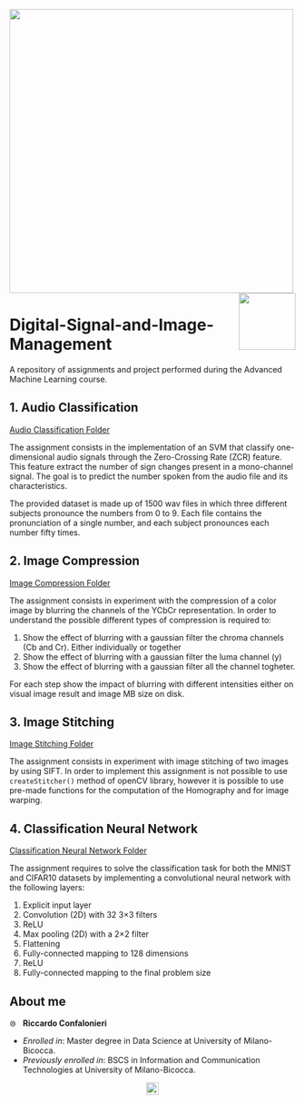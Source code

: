 <p float="left">

 <img src="https://github.com/rconfa/Digital-Signal-and-Image-Management/blob/main/images/DSLogo.png" width = "500"/>
 <img src="https://github.com/rconfa/Digital-Signal-and-Image-Management/blob/main/images/BicoccaLogo.png" width = "100" align="right"/>
</p>

# Digital-Signal-and-Image-Management
A repository of assignments and project performed during the Advanced Machine Learning course. 

## 1. Audio Classification
[Audio Classification Folder](Assignment1-AudioClassification/)

The assignment consists in the implementation of an SVM that classify one-dimensional audio signals through the Zero-Crossing Rate (ZCR) feature. This feature extract the number of sign changes present in a mono-channel signal. The goal is to predict the number spoken from the audio file and its characteristics.

The provided dataset is made up of 1500 wav files in which three different subjects pronounce the numbers from 0 to 9. Each file contains the pronunciation of a single number, and each subject pronounces each number fifty times.

## 2. Image Compression
[Image Compression Folder](Assignment2-ImageCompression/)

The assignment consists in experiment with the compression of a color image by blurring the channels of the YCbCr representation. In order to understand the possible different types of compression is required to:
1. Show the effect of blurring with a gaussian filter the chroma channels (Cb and Cr). Either individually or together
2. Show the effect of blurring with a gaussian filter the luma channel (y)
3. Show the effect of blurring with a gaussian filter all the channel togheter.

For each step show the impact of blurring with different intensities either on visual image result and image MB size on disk.

## 3. Image Stitching
[Image Stitching Folder](Assignment3-ImageStitching/)

The assignment consists in experiment with image stitching of two images by using SIFT. In order to implement this assignment is not possible to use `createStitcher()` method of openCV library, however it is possible to use pre-made functions for the computation of the Homography and for image warping.

## 4. Classification Neural Network
[Classification Neural Network Folder](Assignment3-ClassificationNN/)

The assignment requires to solve the classification task for both the MNIST and CIFAR10 datasets by implementing a convolutional neural network with the following layers: 
1. Explicit input layer
2. Convolution (2D) with 32 3×3 filters
3.  ReLU
4.  Max pooling (2D) with a 2×2 filter
5. Flattening
6. Fully-connected mapping to 128 dimensions
7. ReLU
8. Fully-connected mapping to the final problem size



## About me
&#8860; &nbsp; **Riccardo Confalonieri**

- *Enrolled in*: Master degree in Data Science at University of Milano-Bicocca.
- *Previously enrolled in*: BSCS in Information and Communication Technologies at University of Milano-Bicocca.

<p align="center"> 
  <a href="https://www.linkedin.com/in/riccardo-confalonieri-5250b0201/">
    <img alt="Ayush's Linkdein" width="22px" src="https://cdn.jsdelivr.net/npm/simple-icons@v3/icons/linkedin.svg" />
  </a>
</p><br>

